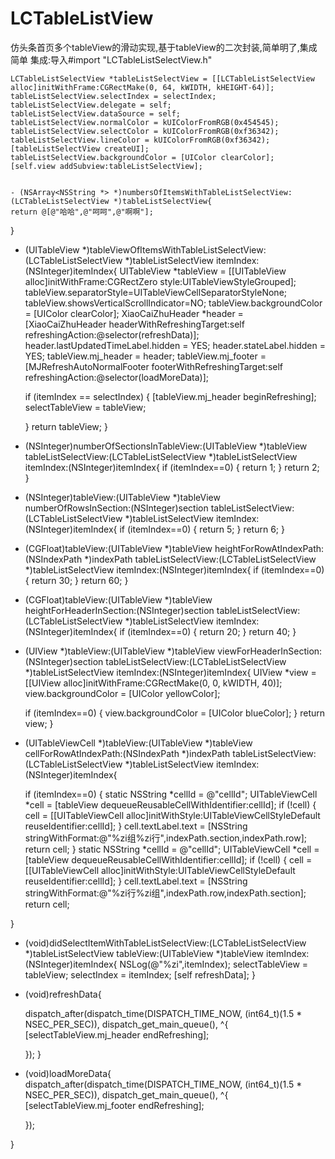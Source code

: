 # LCTableListView
仿头条首页多个tableView的滑动实现,基于tableView的二次封装,简单明了,集成简单
集成:导入#import "LCTableListSelectView.h"

    LCTableListSelectView *tableListSelectView = [[LCTableListSelectView alloc]initWithFrame:CGRectMake(0, 64, kWIDTH, kHEIGHT-64)];
    tableListSelectView.selectIndex = selectIndex;
    tableListSelectView.delegate = self;
    tableListSelectView.dataSource = self;
    tableListSelectView.normalColor = kUIColorFromRGB(0x454545);
    tableListSelectView.selectColor = kUIColorFromRGB(0xf36342);
    tableListSelectView.lineColor = kUIColorFromRGB(0xf36342);
    [tableListSelectView createUI];
    tableListSelectView.backgroundColor = [UIColor clearColor];
    [self.view addSubview:tableListSelectView];
    
    
    - (NSArray<NSString *> *)numbersOfItemsWithTableListSelectView:(LCTableListSelectView *)tableListSelectView{
    return @[@"哈哈",@"呵呵",@"啊啊"];
}

- (UITableView *)tableViewOfItemsWithTableListSelectView:(LCTableListSelectView *)tableListSelectView itemIndex:(NSInteger)itemIndex{
    UITableView *tableView = [[UITableView alloc]initWithFrame:CGRectZero style:UITableViewStyleGrouped];
    tableView.separatorStyle=UITableViewCellSeparatorStyleNone;
    tableView.showsVerticalScrollIndicator=NO;
    tableView.backgroundColor = [UIColor clearColor];
    XiaoCaiZhuHeader *header = [XiaoCaiZhuHeader headerWithRefreshingTarget:self refreshingAction:@selector(refreshData)];
    header.lastUpdatedTimeLabel.hidden = YES;
    header.stateLabel.hidden = YES;
    tableView.mj_header = header;
    tableView.mj_footer = [MJRefreshAutoNormalFooter footerWithRefreshingTarget:self refreshingAction:@selector(loadMoreData)];
    
    if (itemIndex == selectIndex) {
        [tableView.mj_header beginRefreshing];
        selectTableView = tableView;
        
    }
    return tableView;
}

- (NSInteger)numberOfSectionsInTableView:(UITableView *)tableView tableListSelectView:(LCTableListSelectView *)tableListSelectView itemIndex:(NSInteger)itemIndex{
    if (itemIndex==0) {
        return 1;
    }
    return 2;
}
- (NSInteger)tableView:(UITableView *)tableView numberOfRowsInSection:(NSInteger)section tableListSelectView:(LCTableListSelectView *)tableListSelectView itemIndex:(NSInteger)itemIndex{
    if (itemIndex==0) {
        return 5;
    }
    return 6;
}
- (CGFloat)tableView:(UITableView *)tableView heightForRowAtIndexPath:(NSIndexPath *)indexPath tableListSelectView:(LCTableListSelectView *)tableListSelectView itemIndex:(NSInteger)itemIndex{
    if (itemIndex==0) {
        return 30;
    }
    return 60;
}
- (CGFloat)tableView:(UITableView *)tableView heightForHeaderInSection:(NSInteger)section tableListSelectView:(LCTableListSelectView *)tableListSelectView itemIndex:(NSInteger)itemIndex{
    if (itemIndex==0) {
        return 20;
    }
    return 40;
}

- (UIView *)tableView:(UITableView *)tableView viewForHeaderInSection:(NSInteger)section tableListSelectView:(LCTableListSelectView *)tableListSelectView itemIndex:(NSInteger)itemIndex{
    UIView *view = [[UIView alloc]initWithFrame:CGRectMake(0, 0, kWIDTH, 40)];
    view.backgroundColor = [UIColor yellowColor];

    if (itemIndex==0) {
        view.backgroundColor = [UIColor blueColor];
    }
    return view;
}
- (UITableViewCell *)tableView:(UITableView *)tableView cellForRowAtIndexPath:(NSIndexPath *)indexPath tableListSelectView:(LCTableListSelectView *)tableListSelectView itemIndex:(NSInteger)itemIndex{
    
    if (itemIndex==0) {
        static NSString *cellId = @"cellId";
        UITableViewCell *cell = [tableView dequeueReusableCellWithIdentifier:cellId];
        if (!cell) {
            cell = [[UITableViewCell alloc]initWithStyle:UITableViewCellStyleDefault reuseIdentifier:cellId];
        }
        cell.textLabel.text = [NSString stringWithFormat:@"%zi组%zi行",indexPath.section,indexPath.row];
        return cell;
    }
    static NSString *cellId = @"cellId";
    UITableViewCell *cell = [tableView dequeueReusableCellWithIdentifier:cellId];
    if (!cell) {
        cell = [[UITableViewCell alloc]initWithStyle:UITableViewCellStyleDefault reuseIdentifier:cellId];
    }
    cell.textLabel.text = [NSString stringWithFormat:@"%zi行%zi组",indexPath.row,indexPath.section];
    return cell;
    
}

- (void)didSelectItemWithTableListSelectView:(LCTableListSelectView *)tableListSelectView tableView:(UITableView *)tableView itemIndex:(NSInteger)itemIndex{
    NSLog(@"%zi",itemIndex);
    selectTableView = tableView;
    selectIndex = itemIndex;
    [self refreshData];
}


- (void)refreshData{
    
    dispatch_after(dispatch_time(DISPATCH_TIME_NOW, (int64_t)(1.5 * NSEC_PER_SEC)), dispatch_get_main_queue(), ^{
        [selectTableView.mj_header endRefreshing];
 
    });
}

- (void)loadMoreData{
    dispatch_after(dispatch_time(DISPATCH_TIME_NOW, (int64_t)(1.5 * NSEC_PER_SEC)), dispatch_get_main_queue(), ^{
        [selectTableView.mj_footer endRefreshing];
        
    });

}
